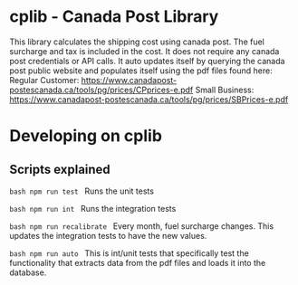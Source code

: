 # cplib - Canada Post Library
This library calculates the shipping cost using canada post. The fuel surcharge and tax is included in the cost.
It does not require any canada post credentials or API calls.
It auto updates itself by querying the canada post public website and populates itself using the pdf files found here:
Regular Customer: https://www.canadapost-postescanada.ca/tools/pg/prices/CPprices-e.pdf
Small Business: https://www.canadapost-postescanada.ca/tools/pg/prices/SBPrices-e.pdf


# Developing on cplib
## Scripts explained

`bash
npm run test
`
Runs the unit tests

`bash
npm run int
`
Runs the integration tests

`bash
npm run recalibrate
`
Every month, fuel surcharge changes. This updates the integration tests to have the new values. 

`bash
npm run auto
`
This is int/unit tests that specifically test the functionality that extracts data from the pdf files and loads it into the database.